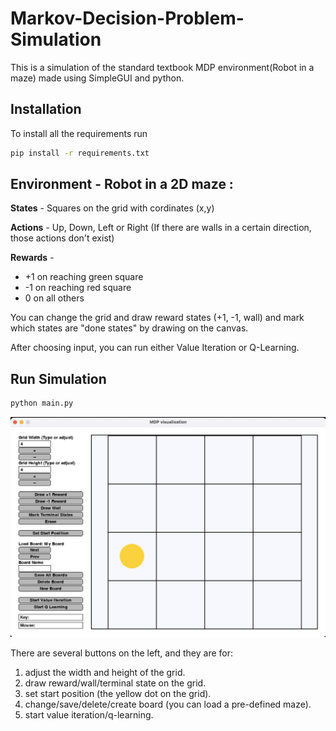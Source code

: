 # Markov-Decision-Problem-Simulation

This is a simulation of the standard textbook MDP environment(Robot in a maze) made using SimpleGUI and python.

## Installation

To install all the requirements run

```bash
pip install -r requirements.txt
```

## Environment - Robot in a 2D maze :

**States** - Squares on the grid with cordinates (x,y)

**Actions** - Up, Down, Left or Right (If there are walls in a certain direction, those actions don't exist)

**Rewards** -

* +1 on reaching green square
* -1 on reaching red square
* 0 on all others

You can change the grid and draw reward states (+1, -1, wall) and mark which states are "done states" by drawing on the canvas.

After choosing input, you can run either Value Iteration or Q-Learning.

## Run Simulation

```bash
python main.py
```

![1699244507466](image/README/1699244507466.png)

There are several buttons on the left, and they are for:

1. adjust the width and height of the grid.
2. draw reward/wall/terminal state on the grid.
3. set start position (the yellow dot on the grid).
4. change/save/delete/create board (you can load a pre-defined maze).
5. start value iteration/q-learning.
